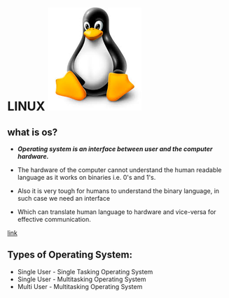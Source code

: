 # LINUX ![LINUX](images/linux.jpg)


## what is os? 
* **_Operating system is an interface between user and the computer hardware._**

* The hardware of the computer cannot understand the human readable language as it works on binaries i.e. 0's and 1's. 

* Also it is very tough for humans to understand the binary language, in such case we need an interface

* Which can translate human language to hardware and vice-versa for effective communication.

[link](https://www.guru99.com/operating-system-tutorial.html "use this link for")

## Types of Operating System:

* Single User - Single Tasking Operating System
* Single User - Multitasking Operating System
* Multi User - Multitasking Operating System



